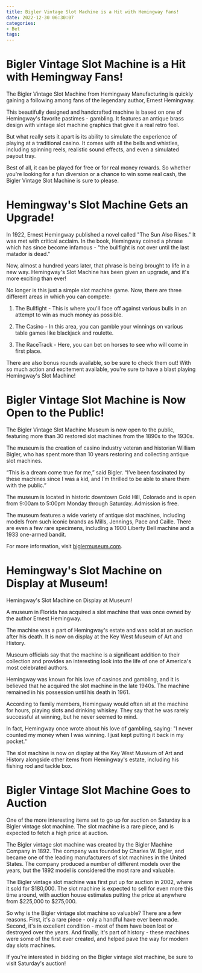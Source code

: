 ```yaml
---
title: Bigler Vintage Slot Machine is a Hit with Hemingway Fans!
date: 2022-12-30 06:30:07
categories:
- Bet
tags:
---
```



#  Bigler Vintage Slot Machine is a Hit with Hemingway Fans!

The Bigler Vintage Slot Machine from Hemingway Manufacturing is quickly gaining a following among fans of the legendary author, Ernest Hemingway.

This beautifully designed and handcrafted machine is based on one of Hemingway's favorite pastimes - gambling. It features an antique brass design with vintage slot machine graphics that give it a real retro feel.

But what really sets it apart is its ability to simulate the experience of playing at a traditional casino. It comes with all the bells and whistles, including spinning reels, realistic sound effects, and even a simulated payout tray.

Best of all, it can be played for free or for real money rewards. So whether you're looking for a fun diversion or a chance to win some real cash, the Bigler Vintage Slot Machine is sure to please.

#  Hemingway's Slot Machine Gets an Upgrade!

In 1922, Ernest Hemingway published a novel called "The Sun Also Rises." It was met with critical acclaim. In the book, Hemingway coined a phrase which has since become infamous - "the bullfight is not over until the last matador is dead."

Now, almost a hundred years later, that phrase is being brought to life in a new way. Hemingway's Slot Machine has been given an upgrade, and it's more exciting than ever!

No longer is this just a simple slot machine game. Now, there are three different areas in which you can compete:

1. The Bullfight - This is where you'll face off against various bulls in an attempt to win as much money as possible.

2. The Casino - In this area, you can gamble your winnings on various table games like blackjack and roulette.

3. The RaceTrack - Here, you can bet on horses to see who will come in first place.

There are also bonus rounds available, so be sure to check them out! With so much action and excitement available, you're sure to have a blast playing Hemingway's Slot Machine!

#  Bigler Vintage Slot Machine is Now Open to the Public!

The Bigler Vintage Slot Machine Museum is now open to the public, featuring more than 30 restored slot machines from the 1890s to the 1930s.

The museum is the creation of casino industry veteran and historian William Bigler, who has spent more than 10 years restoring and collecting antique slot machines.

“This is a dream come true for me,” said Bigler. “I’ve been fascinated by these machines since I was a kid, and I’m thrilled to be able to share them with the public.”

The museum is located in historic downtown Gold Hill, Colorado and is open from 9:00am to 5:00pm Monday through Saturday. Admission is free.

The museum features a wide variety of antique slot machines, including models from such iconic brands as Mills, Jennings, Pace and Caille. There are even a few rare specimens, including a 1900 Liberty Bell machine and a 1933 one-armed bandit.

For more information, visit [biglermuseum.com](http://www.biglermuseum.com).

#  Hemingway's Slot Machine on Display at Museum!

Hemingway's Slot Machine on Display at Museum!

A museum in Florida has acquired a slot machine that was once owned by the author Ernest Hemingway.

The machine was a part of Hemingway's estate and was sold at an auction after his death. It is now on display at the Key West Museum of Art and History.

Museum officials say that the machine is a significant addition to their collection and provides an interesting look into the life of one of America's most celebrated authors.

Hemingway was known for his love of casinos and gambling, and it is believed that he acquired the slot machine in the late 1940s. The machine remained in his possession until his death in 1961.

According to family members, Hemingway would often sit at the machine for hours, playing slots and drinking whiskey. They say that he was rarely successful at winning, but he never seemed to mind.

In fact, Hemingway once wrote about his love of gambling, saying: "I never counted my money when I was winning. I just kept putting it back in my pocket."

The slot machine is now on display at the Key West Museum of Art and History alongside other items from Hemingway's estate, including his fishing rod and tackle box.

#  Bigler Vintage Slot Machine Goes to Auction

One of the more interesting items set to go up for auction on Saturday is a Bigler vintage slot machine. The slot machine is a rare piece, and is expected to fetch a high price at auction.

The Bigler vintage slot machine was created by the Bigler Machine Company in 1892. The company was founded by Charles W. Bigler, and became one of the leading manufacturers of slot machines in the United States. The company produced a number of different models over the years, but the 1892 model is considered the most rare and valuable.

The Bigler vintage slot machine was first put up for auction in 2002, where it sold for $180,000. The slot machine is expected to sell for even more this time around, with auction house estimates putting the price at anywhere from $225,000 to $275,000.

So why is the Bigler vintage slot machine so valuable? There are a few reasons. First, it's a rare piece - only a handful have ever been made. Second, it's in excellent condition - most of them have been lost or destroyed over the years. And finally, it's part of history - these machines were some of the first ever created, and helped pave the way for modern day slots machines.

If you're interested in bidding on the Bigler vintage slot machine, be sure to visit Saturday's auction!